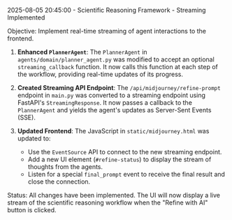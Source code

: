 2025-08-05 20:45:00 - Scientific Reasoning Framework - Streaming Implemented

Objective: Implement real-time streaming of agent interactions to the frontend.

1.  **Enhanced `PlannerAgent`**: The `PlannerAgent` in `agents/domain/planner_agent.py` was modified to accept an optional `streaming_callback` function. It now calls this function at each step of the workflow, providing real-time updates of its progress.

2.  **Created Streaming API Endpoint**: The `/api/midjourney/refine-prompt` endpoint in `main.py` was converted to a streaming endpoint using FastAPI's `StreamingResponse`. It now passes a callback to the `PlannerAgent` and yields the agent's updates as Server-Sent Events (SSE).

3.  **Updated Frontend**: The JavaScript in `static/midjourney.html` was updated to:
    *   Use the `EventSource` API to connect to the new streaming endpoint.
    *   Add a new UI element (`#refine-status`) to display the stream of thoughts from the agents.
    *   Listen for a special `final_prompt` event to receive the final result and close the connection.

Status: All changes have been implemented. The UI will now display a live stream of the scientific reasoning workflow when the "Refine with AI" button is clicked.

